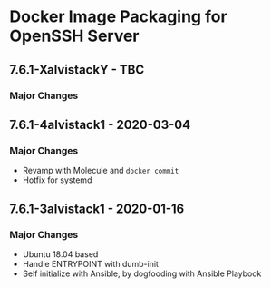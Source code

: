 # Docker Image Packaging for OpenSSH Server

## 7.6.1-XalvistackY - TBC

### Major Changes

## 7.6.1-4alvistack1 - 2020-03-04

### Major Changes

  - Revamp with Molecule and `docker commit`
  - Hotfix for systemd

## 7.6.1-3alvistack1 - 2020-01-16

### Major Changes

  - Ubuntu 18.04 based
  - Handle ENTRYPOINT with dumb-init
  - Self initialize with Ansible, by dogfooding with Ansible Playbook
